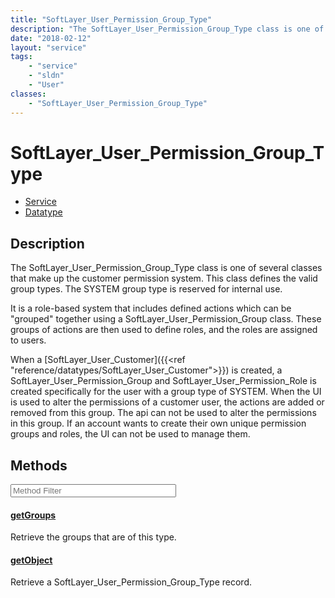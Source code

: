 ```yaml
---
title: "SoftLayer_User_Permission_Group_Type"
description: "The SoftLayer_User_Permission_Group_Type class is one of several classes that make up the customer permission system.  T... "
date: "2018-02-12"
layout: "service"
tags:
    - "service"
    - "sldn"
    - "User"
classes:
    - "SoftLayer_User_Permission_Group_Type"
---
```

# SoftLayer_User_Permission_Group_Type
<div id='service-datatype'>
    <ul id='sldn-reference-tabs'>
    <li id='service'> <a href='/reference/services/SoftLayer_User_Permission_Group_Type' >Service</a></li>    <li id='datatype'> <a href='/reference/datatypes/SoftLayer_User_Permission_Group_Type' >Datatype</a></li>
    </ul>
</div>

## Description


The SoftLayer_User_Permission_Group_Type class is one of several classes that make up the customer permission system.  This class defines the valid group types.  The SYSTEM group type is reserved for internal use. 

It is a role-based system that includes defined actions which can be "grouped" together using a SoftLayer_User_Permission_Group class. These groups of actions are then used to define roles, and the roles are assigned to users. 

When a [SoftLayer_User_Customer]({{<ref "reference/datatypes/SoftLayer_User_Customer">}}) is created, a SoftLayer_User_Permission_Group and SoftLayer_User_Permission_Role is created specifically for the user with a group type of SYSTEM.  When the UI is used to alter the permissions of a customer user, the actions are added or removed from this group.  The api can not be used to alter the permissions in this group.  If an account wants to create their own unique permission groups and roles, the UI can not be used to manage them. 



        
<div id="properties" class="content service-content">

## Methods

<div class="view-filters">
    <div class="clearfix">
        <div class="search-input-box">
            <input placeholder="Method Filter" onkeyup="titleSearch(inputId='edit-combine', divId='method-div', elementClass='method-row')" 
                type="text" id="edit-combine" value="" size="30" maxlength="128" class="form-text">
        </div>
    </div>
</div>

<div id="method-div">

<div class="method-row">

#### [getGroups](/reference/services/SoftLayer_User_Permission_Group_Type/getGroups)
Retrieve the groups that are of this type.

</div>

<div class="method-row">

#### [getObject](/reference/services/SoftLayer_User_Permission_Group_Type/getObject)
Retrieve a SoftLayer_User_Permission_Group_Type record.

</div>
</div>

</div>


